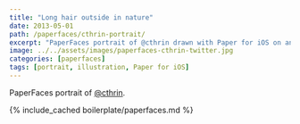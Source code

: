 ```yaml
---
title: "Long hair outside in nature"
date: 2013-05-01
path: /paperfaces/cthrin-portrait/
excerpt: "PaperFaces portrait of @cthrin drawn with Paper for iOS on an iPad."
image: ../../assets/images/paperfaces-cthrin-twitter.jpg
categories: [paperfaces]
tags: [portrait, illustration, Paper for iOS]
---
```


PaperFaces portrait of [@cthrin](https://twitter.com/cthrin).

{% include_cached boilerplate/paperfaces.md %}
